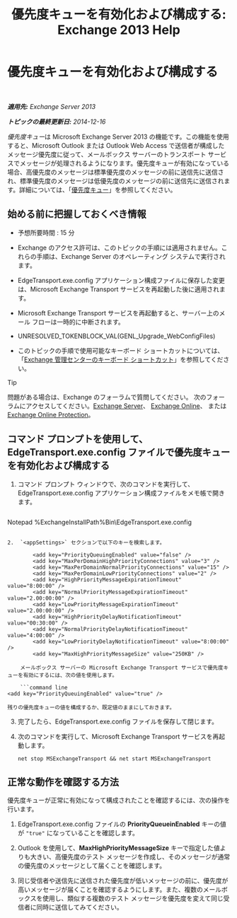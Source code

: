 ﻿---
title: '優先度キューを有効化および構成する: Exchange 2013 Help'
TOCTitle: 優先度キューを有効化および構成する
ms:assetid: 1975d85d-2f1d-4852-8d19-e74ba4ba3853
ms:mtpsurl: https://technet.microsoft.com/ja-jp/library/JJ891104(v=EXCHG.150)
ms:contentKeyID: 51407506
ms.date: 04/24/2018
mtps_version: v=EXCHG.150
ms.translationtype: HT
---

# 優先度キューを有効化および構成する

 

_**適用先:** Exchange Server 2013_

_**トピックの最終更新日:** 2014-12-16_

*優先度キュー*は Microsoft Exchange Server 2013 の機能です。この機能を使用すると、Microsoft Outlook または Outlook Web Access で送信者が構成したメッセージ優先度に従って、メールボックス サーバーのトランスポート サービスでメッセージが処理されるようになります。優先度キューが有効になっている場合、高優先度のメッセージは標準優先度のメッセージの前に送信先に送信され、標準優先度のメッセージは低優先度のメッセージの前に送信先に送信されます。詳細については、「[優先度キュー](priority-queuing-exchange-2013-help.md)」を参照してください。

## 始める前に把握しておくべき情報

  - 予想所要時間 : 15 分

  - Exchange のアクセス許可は、このトピックの手順には適用されません。これらの手順は、Exchange Server のオペレーティング システムで実行されます。

  - EdgeTransport.exe.config アプリケーション構成ファイルに保存した変更は、Microsoft Exchange Transport サービスを再起動した後に適用されます。

  - Microsoft Exchange Transport サービスを再起動すると、サーバー上のメール フローは一時的に中断されます。

  - UNRESOLVED\_TOKENBLOCK\_VAL(GENL\_Upgrade\_WebConfigFiles)

  - このトピックの手順で使用可能なキーボード ショートカットについては、「[Exchange 管理センターのキーボード ショートカット](keyboard-shortcuts-in-the-exchange-admin-center-exchange-online-protection-help.md)」を参照してください。


> [!TIP]
> 問題がある場合は、Exchange のフォーラムで質問してください。 次のフォーラムにアクセスしてください。<A href="https://go.microsoft.com/fwlink/p/?linkid=60612">Exchange Server</A>、 <A href="https://go.microsoft.com/fwlink/p/?linkid=267542">Exchange Online</A>、 または <A href="https://go.microsoft.com/fwlink/p/?linkid=285351">Exchange Online Protection</A>。



## コマンド プロンプトを使用して、EdgeTransport.exe.config ファイルで優先度キューを有効化および構成する

1.  コマンド プロンプト ウィンドウで、次のコマンドを実行して、EdgeTransport.exe.config アプリケーション構成ファイルをメモ帳で開きます。
    
    ```powershell
Notepad %ExchangeInstallPath%Bin\EdgeTransport.exe.config
```

2.  `<appSettings>` セクションで以下のキーを検索します。
    
        <add key="PriorityQueuingEnabled" value="false" />
        <add key="MaxPerDomainHighPriorityConnections" value="3" />
        <add key="MaxPerDomainNormalPriorityConnections" value="15" />
        <add key="MaxPerDomainLowPriorityConnections" value="2" />
        <add key="HighPriorityMessageExpirationTimeout" value="8:00:00" />
        <add key="NormalPriorityMessageExpirationTimeout" value="2.00:00:00" />
        <add key="LowPriorityMessageExpirationTimeout" value="2.00:00:00" />
        <add key="HighPriorityDelayNotificationTimeout" value="00:30:00" />
        <add key="NormalPriorityDelayNotificationTimeout" value="4:00:00" />
        <add key="LowPriorityDelayNotificationTimeout" value="8:00:00" />
        <add key="MaxHighPriorityMessageSize" value="250KB" />
    
    メールボックス サーバーの Microsoft Exchange Transport サービスで優先度キューを有効にするには、次の値を使用します。
    
    ```command line
<add key="PriorityQueuingEnabled" value="true" />
```
    
    残りの優先度キューの値を構成するか、既定値のままにしておきます。

3.  完了したら、EdgeTransport.exe.config ファイルを保存して閉じます。

4.  次のコマンドを実行して、Microsoft Exchange Transport サービスを再起動します。
    
        net stop MSExchangeTransport && net start MSExchangeTransport

## 正常な動作を確認する方法

優先度キューが正常に有効になって構成されたことを確認するには、次の操作を行います。

1.  EdgeTransport.exe.config ファイルの **PriorityQueueinEnabled** キーの値が `"true"` になっていることを確認します。

2.  Outlook を使用して、**MaxHighPriorityMessageSize** キーで指定した値よりも大きい、高優先度のテスト メッセージを作成し、そのメッセージが通常の優先度のメッセージとして届くことを確認します。

3.  同じ受信者や送信先に送信された優先度が低いメッセージの前に、優先度が高いメッセージが届くことを確認するようにします。また、複数のメールボックスを使用し、類似する複数のテスト メッセージを優先度を変えて同じ受信者に同時に送信してみてください。

